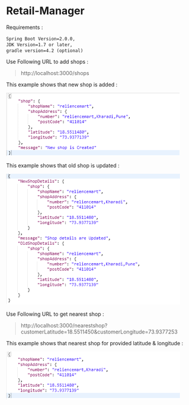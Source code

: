 # Retail-Manager

Requirements :

    Spring Boot Version=2.0.0,
    JDK Version=1.7 or later,
    gradle version=4.2 (optional)

Use Following URL to add shops :
> http://localhost:3000/shops

This example shows that new shop is added : 

![alt text](https://github.com/sanjaybankar12/Retail-Manager/blob/master/new_shop.png)

This example shows that old shop is updated : 

![alt text](https://github.com/sanjaybankar12/Retail-Manager/blob/master/upd_shop.png)

Use Following URL to get nearest shop :
> http://localhost:3000/nearestshop?customerLatitude=18.5511450&customerLongitude=73.9377253

This example shows that nearest shop for provided latitude & longitude : 

![alt text](https://github.com/sanjaybankar12/Retail-Manager/blob/master/near_shop.png)

